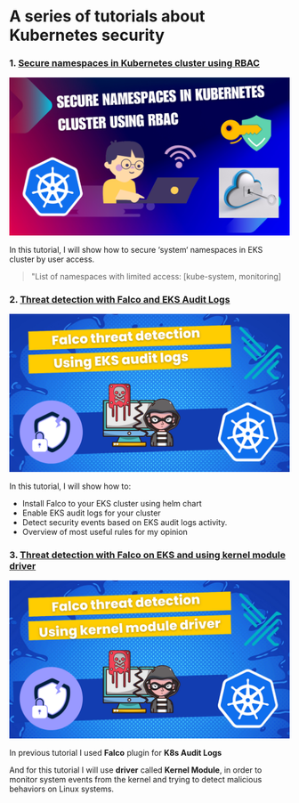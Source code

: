 # A series of tutorials about Kubernetes security

### 1. [Secure namespaces in Kubernetes cluster using RBAC](secure-ns-k8s-rbac.md)

![k8s-security](images/secure-ns-k8s-rbac/1.png)

In this tutorial, I will show how to secure ‘system‘ namespaces in EKS cluster by user access.

> "List of namespaces with limited access: [kube-system, monitoring]


### 2. [Threat detection with Falco and EKS Audit Logs](falco-k8s-audit-logs.md)

![k8s-security](images/falco-k8s-audit-logs/0.png)

In this tutorial, I will show how to:

* Install Falco to your EKS cluster using helm chart
* Enable EKS audit logs for your cluster
* Detect security events based on EKS audit logs activity.
* Overview of most useful rules for my opinion

### 3. [Threat detection with Falco on EKS and using kernel module driver](falco-syscalls.md)

![k8s-security](images/falco-syscalls/0.png)

In previous tutorial I used **Falco** plugin for **K8s Audit Logs**

And for this tutorial I will use **driver** called **Kernel Module**, in order to monitor system events from the kernel and trying to detect malicious behaviors on Linux systems.